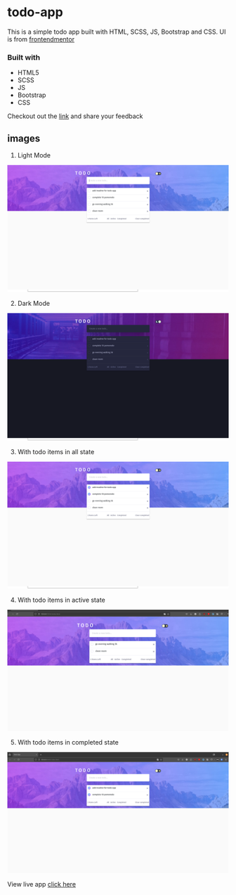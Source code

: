 # todo-app

This is a simple todo app built with HTML, SCSS, JS, Bootstrap and CSS. UI is from [frontendmentor](https://www.frontendmentor.io/challenges/todo-app-Su1_KokOW)

### Built with

- HTML5
- SCSS
- JS
- Bootstrap
- CSS

Checkout out the [link](https://harishcalvin.github.io/todo/) and share your feedback

## images

1. Light Mode

![Light Mode](./images/todo-1.png)

2. Dark Mode

![Dark Mode](./images/todo-3.png)

3. With todo items in all state

![With todo items](./images/todo-2.png)

4. With todo items in active state

![With todo items in active state](./images/todo-4.png)

5. With todo items in completed state

![With todo items in completed state](./images/todo-5.png)

View live app [click here](https://harishcalvin.github.io/todo/)
